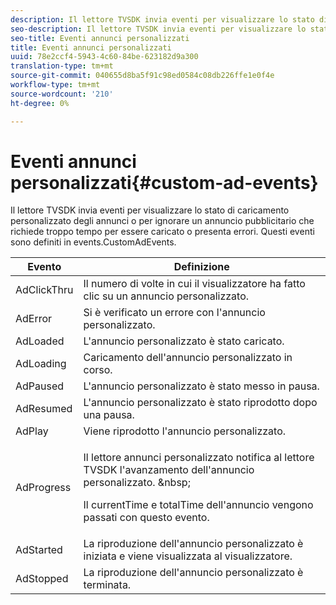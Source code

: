 ```yaml
---
description: Il lettore TVSDK invia eventi per visualizzare lo stato di caricamento personalizzato degli annunci o per ignorare un annuncio pubblicitario che richiede troppo tempo per essere caricato o presenta errori. Questi eventi sono definiti in events.CustomAdEvents.
seo-description: Il lettore TVSDK invia eventi per visualizzare lo stato di caricamento personalizzato degli annunci o per ignorare un annuncio pubblicitario che richiede troppo tempo per essere caricato o presenta errori. Questi eventi sono definiti in events.CustomAdEvents.
seo-title: Eventi annunci personalizzati
title: Eventi annunci personalizzati
uuid: 78e2ccf4-5943-4c60-84be-623182d9a300
translation-type: tm+mt
source-git-commit: 040655d8ba5f91c98ed0584c08db226ffe1e0f4e
workflow-type: tm+mt
source-wordcount: '210'
ht-degree: 0%

---
```



# Eventi annunci personalizzati{#custom-ad-events}

Il lettore TVSDK invia eventi per visualizzare lo stato di caricamento personalizzato degli annunci o per ignorare un annuncio pubblicitario che richiede troppo tempo per essere caricato o presenta errori. Questi eventi sono definiti in events.CustomAdEvents.

<table id="table_718700E0F0B042F882ED131F79E01D4E"> 
 <thead> 
  <tr> 
   <th colname="col1" class="entry"> Evento </th> 
   <th colname="col2" class="entry"> Definizione </th> 
  </tr> 
 </thead>
 <tbody> 
  <tr> 
   <td colname="col1"> <span class="codeph"> AdClickThru  </span> </td> 
   <td colname="col2"> Il numero di volte in cui il visualizzatore ha fatto clic su un annuncio personalizzato. </td> 
  </tr> 
  <tr> 
   <td colname="col1"> <span class="codeph"> AdError  </span> </td> 
   <td colname="col2"> Si è verificato un errore con l'annuncio personalizzato. </td> 
  </tr> 
  <tr> 
   <td colname="col1"> <span class="codeph"> AdLoaded  </span> </td> 
   <td colname="col2"> L'annuncio personalizzato è stato caricato.  </td> 
  </tr> 
  <tr> 
   <td colname="col1"> <span class="codeph"> AdLoading  </span> </td> 
   <td colname="col2"> Caricamento dell'annuncio personalizzato in corso. </td> 
  </tr> 
  <tr> 
   <td colname="col1"> <span class="codeph"> AdPaused  </span> </td> 
   <td colname="col2"> L'annuncio personalizzato è stato messo in pausa. </td> 
  </tr> 
  <tr> 
   <td colname="col1"> <span class="codeph"> AdResumed  </span> </td> 
   <td colname="col2"> L'annuncio personalizzato è stato riprodotto dopo una pausa. </td> 
  </tr> 
  <tr> 
   <td colname="col1"> <span class="codeph"> AdPlay  </span> </td> 
   <td colname="col2"> Viene riprodotto l'annuncio personalizzato. </td> 
  </tr> 
  <tr> 
   <td colname="col1"> <span class="codeph"> AdProgress  </span> </td> 
   <td colname="col2"> <p>Il lettore annunci personalizzato notifica al lettore TVSDK l'avanzamento dell'annuncio personalizzato. &amp;nbsp; </p> <p>Il <span class="codeph"> currentTime </span> e <span class="codeph"> totalTime </span> dell'annuncio vengono passati con questo evento. </p> </td> 
  </tr> 
  <tr> 
   <td colname="col1"> AdStarted </td> 
   <td colname="col2"> La riproduzione dell'annuncio personalizzato è iniziata e viene visualizzata al visualizzatore.  </td> 
  </tr> 
  <tr> 
   <td colname="col1"> AdStopped </td> 
   <td colname="col2"> La riproduzione dell'annuncio personalizzato è terminata. </td> 
  </tr> 
 </tbody> 
</table>

<!--<a id="section_027774C2A47C453BA9DED61C6F8567C3"></a>-->

